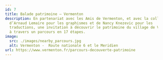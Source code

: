 ```yaml
---
id: 7
title: Balade patrimoine – Vermenton
description: En partenariat avec les Amis de Vermenton, et avec la collaboration
  d’Arnaud Lemaire pour les graphismes et de Nancy Knezevic pour les
  traductions, une invitation à découvrir le patrimoine du village de Vermenton
  à travers un parcours en 17 étapes.
image:
  src: ./images/nearby_parcours.jpg
  alt: Vermenton -  Route nationale 6 et le Meridien
url: https://www.vermenton.fr/parcours-decouverte-patrimoine
---
```

